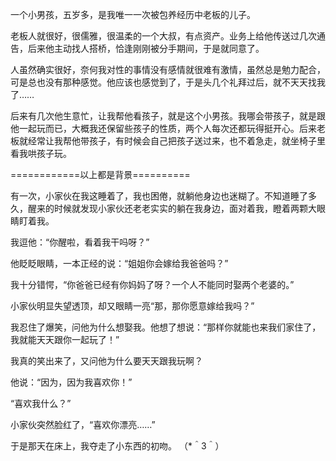 一个小男孩，五岁多，是我唯一一次被包养经历中老板的儿子。

老板人就很好，很儒雅，很温柔的一个大叔，有点资产。业务上给他传送过几次通告，后来他主动找人搭桥，恰逢刚刚被分手期间，于是就同意了。

人虽然确实很好，奈何我对性的事情没有感情就很难有激情，虽然总是勉力配合，可是总也没有那种感觉。他应该也感觉到了，于是头几个礼拜过后，就不天天找我了……

后来有几次他生意忙，让我帮他看孩子，就是这个小男孩。我哪会带孩子，就是跟他一起玩而已，大概我还保留些孩子的性质，两个人每次还都玩得挺开心。后来老板就经常让我帮他带孩子，有时候会自己把孩子送过来，也不着急走，就坐椅子里看我哄孩子玩。

============以上都是背景==========

有一次，小家伙在我这睡着了，我也困倦，就躺他身边也迷糊了。不知道睡了多久，醒来的时候就发现小家伙还老老实实的躺在我身边，面对着我，瞪着两颗大眼睛盯着我。

我逗他：“你醒啦，看着我干吗呀？”

他眨眨眼睛，一本正经的说：“姐姐你会嫁给我爸爸吗？”

我十分错愕，“你爸爸已经有你妈妈了呀？一个人不能同时娶两个老婆的。”

小家伙明显失望透顶，却又眼睛一亮“那，那你愿意嫁给我吗？”

我忍住了爆笑，问他为什么想娶我。他想了想说：“那样你就能也来我们家住了，我就能天天跟你一起玩了！”

我真的笑出来了，又问他为什么要天天跟我玩啊？

他说：“因为，因为我喜欢你！”

“喜欢我什么？”

小家伙突然脸红了，“喜欢你漂亮……”












于是那天在床上，我夺走了小东西的初吻。
（*＾3＾）
